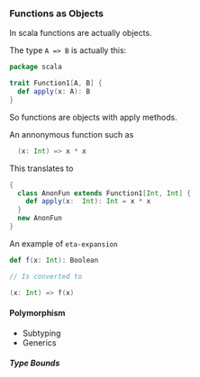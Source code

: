 ### Functions as Objects

In scala functions are actually objects.

The type `A => B` is actually this:

```scala
package scala

trait Function1[A, B] {
  def apply(x: A): B
}
```

So functions are objects with apply methods.


An annonymous function such as 

```scala
  (x: Int) => x * x
```

This translates to

```scala
{
  class AnonFun extends Function1[Int, Int] {
    def apply(x:  Int): Int = x * x
  }
  new AnonFun
}
```

An example of `eta-expansion`

```scala
def f(x: Int): Boolean

// Is converted to

(x: Int) => f(x)
```

#### Polymorphism

+ Subtyping
+ Generics

##### Type Bounds

